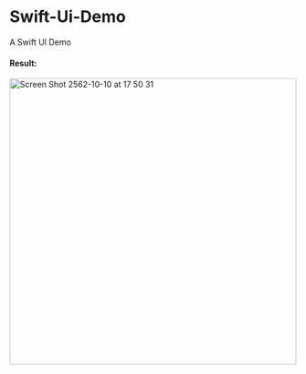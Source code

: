# Swift-Ui-Demo
A Swift UI Demo 

#### Result: 
 
<img width="502" alt="Screen Shot 2562-10-10 at 17 50 31" src="https://user-images.githubusercontent.com/35783824/66562765-828e0000-eb86-11e9-9fcd-3fe0b2799f37.png">
